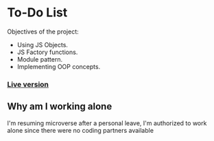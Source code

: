 # To-Do List

Objectives of the project:

* Using JS Objects.
* JS Factory functions.
* Module pattern.
* Implementing OOP concepts.

### [Live version](https://rawcdn.githack.com/codingAngarita/To-do-list-js/f630539edf4438df4df2193296299f90db26d1e2/dist/index.html)

## Why am I working alone
I'm resuming microverse after a personal leave, I'm authorized to work alone since there were no coding partners available
